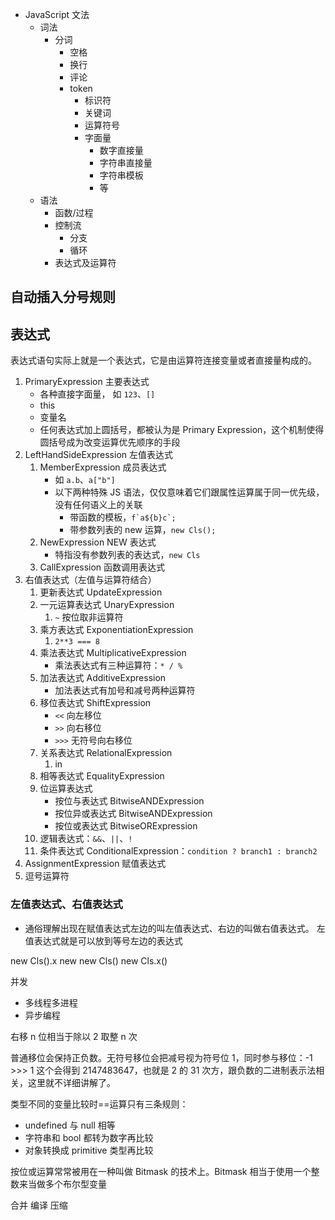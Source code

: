 - JavaScript 文法
  - 词法
    - 分词
      - 空格
      - 换行
      - 评论
      - token
        - 标识符
        - 关键词
        - 运算符号
        - 字面量
          - 数字直接量
          - 字符串直接量
          - 字符串模板
          - 等
  - 语法
    - 函数/过程
    - 控制流
      - 分支
      - 循环
    - 表达式及运算符

## 自动插入分号规则

## 表达式

表达式语句实际上就是一个表达式，它是由运算符连接变量或者直接量构成的。

1. PrimaryExpression 主要表达式
   - 各种直接字面量， 如 `123`、`[]`
   - this
   - 变量名
   - 任何表达式加上圆括号，都被认为是 Primary Expression，这个机制使得圆括号成为改变运算优先顺序的手段
2. LeftHandSideExpression 左值表达式
   1. MemberExpression 成员表达式
      - 如 `a.b`、`a["b"]`
      - 以下两种特殊 JS 语法，仅仅意味着它们跟属性运算属于同一优先级，没有任何语义上的关联
        - 带函数的模板，`` f`a${b}c`; ``
        - 带参数列表的 new 运算，`new Cls();`
   2. NewExpression NEW 表达式
      - 特指没有参数列表的表达式，`new Cls`
   3. CallExpression 函数调用表达式
3. 右值表达式（左值与运算符结合）
   1. 更新表达式 UpdateExpression
   2. 一元运算表达式 UnaryExpression
      1. `~` 按位取非运算符
   3. 乘方表达式 ExponentiationExpression
      1. `2**3 === 8`
   4. 乘法表达式 MultiplicativeExpression
      - 乘法表达式有三种运算符：`* / %`
   5. 加法表达式 AdditiveExpression
      - 加法表达式有加号和减号两种运算符
   6. 移位表达式 ShiftExpression
      - `<<` 向左移位
      - `>>` 向右移位
      - `>>>` 无符号向右移位
   7. 关系表达式 RelationalExpression
      1. in
   8. 相等表达式 EqualityExpression
   9. 位运算表达式
      - 按位与表达式 BitwiseANDExpression
      - 按位异或表达式 BitwiseANDExpression
      - 按位或表达式 BitwiseORExpression
   10. 逻辑表达式：`&&`、`||`、`!`
   11. 条件表达式 ConditionalExpression：`condition ? branch1 : branch2`
4. AssignmentExpression 赋值表达式
5. 逗号运算符

### 左值表达式、右值表达式

- 通俗理解出现在赋值表达式左边的叫左值表达式、右边的叫做右值表达式。
  左值表达式就是可以放到等号左边的表达式

new Cls().x
new new Cls()
new Cls.x()

并发

- 多线程多进程
- 异步编程

右移 n 位相当于除以 2 取整 n 次

普通移位会保持正负数。无符号移位会把减号视为符号位 1，同时参与移位：-1 >>> 1 这个会得到 2147483647，也就是 2 的 31 次方，跟负数的二进制表示法相关，这里就不详细讲解了。

类型不同的变量比较时==运算只有三条规则：

- undefined 与 null 相等
- 字符串和 bool 都转为数字再比较
- 对象转换成 primitive 类型再比较

按位或运算常常被用在一种叫做 Bitmask 的技术上。Bitmask 相当于使用一个整数来当做多个布尔型变量

合并
编译
压缩
